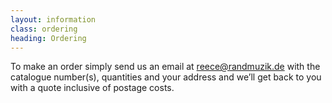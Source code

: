 ```yaml
---
layout: information
class: ordering
heading: Ordering
---
```

To make an order simply send us an email at <a href="mailto: reece@randmuzik.de">reece@randmuzik.de</a> with the catalogue number(s), quantities and your address and we’ll get back to you with a quote inclusive of postage costs. 



